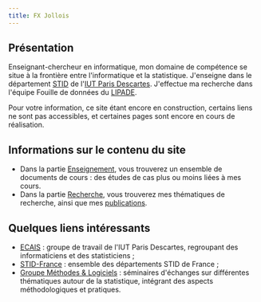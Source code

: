 ```yaml
---
title: FX Jollois 
---
```


## Présentation

Enseignant-chercheur en informatique, mon domaine de compétence se situe à la frontière 
entre l'informatique et la statistique. J'enseigne dans le département 
[STID](http://www.stid-paris.fr/) de l'[IUT Paris Descartes](http://www.iut.parisdescartes.fr). 
J'effectue ma recherche dans l'équipe Fouille de données du [LIPADE](http://www.lipade.fr).

Pour votre information, ce site étant encore en construction, certains liens ne sont pas 
accessibles, et certaines pages sont encore en cours de réalisation.

## Informations sur le contenu du site

- Dans la partie [Enseignement](enseignement.html), vous trouverez un ensemble de documents 
de cours :
des études de cas plus ou moins liées à mes cours.
- Dans la partie [Recherche](recherche.html), vous trouverez mes thématiques de recherche, 
ainsi que mes [publications](publications.html).

## Quelques liens intéressants 

- [ECAIS](https://sites.google.com/site/groupeecais/) : groupe de travail de l'IUT Paris
Descartes, regroupant des informaticiens et des statisticiens ;
- [STID-France](http://www.stid-france.fr/) : ensemble des départements STID de France ;
- [Groupe Méthodes & Logiciels](http://www.sfds.asso.fr/323-Rendez_vous_SFdS_Methodes_et_Logiciels) :
séminaires d'échanges sur différentes thématiques autour de la statistique, intégrant des
aspects méthodologiques et pratiques.


